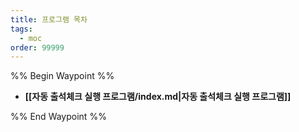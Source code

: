 ```yaml
---
title: 프로그램 목차
tags:
  - moc
order: 99999
---
```

%% Begin Waypoint %%
- **[[자동 출석체크 실행 프로그램/index.md|자동 출석체크 실행 프로그램]]**

%% End Waypoint %%